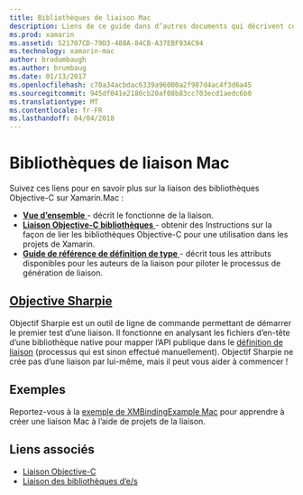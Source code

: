 ```yaml
---
title: Bibliothèques de liaison Mac
description: Liens de ce guide dans d’autres documents qui décrivent comment créer des liaisons pour Objective-C librariesl
ms.prod: xamarin
ms.assetid: 521707CD-79D3-488A-84CB-A37EBF93AC94
ms.technology: xamarin-mac
author: bradumbaugh
ms.author: brumbaug
ms.date: 01/13/2017
ms.openlocfilehash: c70a34acbdac6339a96000a2f987d4ac4f3d6a45
ms.sourcegitcommit: 945df041e2180cb20af08b83cc703ecd1aedc6b0
ms.translationtype: MT
ms.contentlocale: fr-FR
ms.lasthandoff: 04/04/2018
---
```

# <a name="binding-mac-libraries"></a>Bibliothèques de liaison Mac


Suivez ces liens pour en savoir plus sur la liaison des bibliothèques Objective-C sur Xamarin.Mac :

- [**Vue d’ensemble** ](~/cross-platform/macios/binding/overview.md) -
  décrit le fonctionne de la liaison.
- [**Liaison Objective-C bibliothèques** ](~/cross-platform/macios/binding/objective-c-libraries.md) -
  obtenir des Instructions sur la façon de lier les bibliothèques Objective-C pour une utilisation dans les projets de Xamarin.
- [**Guide de référence de définition de type** ](~/cross-platform/macios/binding/binding-types-reference.md) -
  décrit tous les attributs disponibles pour les auteurs de la liaison pour piloter le processus de génération de liaison.


<a name="objective-sharpiecross-platformmaciosbindingobjective-sharpieindexmd"></a>[Objective Sharpie](~/cross-platform/macios/binding/objective-sharpie/index.md)
-------------------

Objectif Sharpie est un outil de ligne de commande permettant de démarrer le premier test d’une liaison.
Il fonctionne en analysant les fichiers d’en-tête d’une bibliothèque native pour mapper l’API publique dans le [définition de liaison](~/cross-platform/macios/binding/binding-types-reference.md) (processus qui est sinon effectué manuellement). Objectif Sharpie ne crée pas d’une liaison par lui-même, mais il peut vous aider à commencer !

<a name="examples"></a>Exemples
--------

Reportez-vous à la [exemple de XMBindingExample Mac](https://github.com/xamarin/mac-samples/tree/master/XMBindingExample) pour apprendre à créer une liaison Mac à l’aide de projets de la liaison.


## <a name="related-links"></a>Liens associés

- [Liaison Objective-C](~/cross-platform/macios/binding/index.md)
- [Liaison des bibliothèques d’e/s](~/ios/platform/binding-objective-c/index.md)
